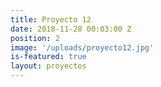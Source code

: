 ```yaml
---
title: Proyecto 12
date: 2018-11-28 00:03:00 Z
position: 2
image: '/uploads/proyecto12.jpg'
is-featured: true
layout: proyectos
---
```

